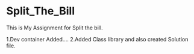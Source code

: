 # Split_The_Bill
This is My Assignment for Split the bill.


1.Dev container Added....
2.Added Class library and also created Solution file.